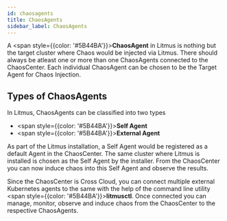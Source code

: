 ```yaml
---
id: chaosagents
title: ChaosAgents
sidebar_label: ChaosAgents
---
```


A <span style={{color: '#5B44BA'}}>**ChaosAgent**</span> in Litmus is nothing but the target cluster where Chaos would be injected via Litmus. There should always be atleast one or more than one ChaosAgents connected to the ChaosCenter. Each individual ChaosAgent can be chosen to be the Target Agent for Chaos Injection.

## Types of ChaosAgents

In Litmus, ChaosAgents can be classified into two types

- <span style={{color: '#5B44BA'}}><b>Self Agent</b></span>
- <span style={{color: '#5B44BA'}}><b>External Agent</b></span>

As part of the Litmus installation, a Self Agent would be registered as a default Agent in the ChaosCenter. The same cluster where Litmus is installed is chosen as the Self Agent by the installer. From the ChaosCenter you can now induce chaos into this Self Agent and observe the results.

Since the ChaosCenter is Cross Cloud, you can connect multiple external Kubernetes agents to the same with the help of the command line utility <span style={{color: '#5B44BA'}}><b>litmusctl</b></span>. Once connected you can manage, monitor, observe and induce chaos from the ChaosCenter to the respective ChaosAgents.
